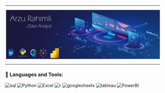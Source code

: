 ------------------------------------------------------------------------------------------------------
<img src ='https://github.com/arzurahimli/arzurahimli/blob/main/12.png'  width="1000" height="auto"/>

------------------------------------------------------------------------------------------------------
### 🔨 Languages and Tools:
<p><img src="https://img.shields.io/badge/sql-0078D6?logo=sql&amp;logoColor=white&amp;style=for-the-badge" alt="sql">
<img src="https://img.shields.io/badge/python%20-%2314354C.svg?&amp;style=for-the-badge&amp;logo=python&amp;logoColor=white" alt="Python">
<img src="https://img.shields.io/badge/excel%20-%2314354C.svg?&amp;style=for-the-badge&amp;logo=excel&amp;logoColor=white" alt="Excel"> 
<img src="https://img.shields.io/badge/r%20-%2314354C.svg?&amp;style=for-the-badge&amp;logo=r&amp;logoColor=white" alt="r">
<img src="https://img.shields.io/badge/googlesheets%20-%2314354C.svg?&amp;style=for-the-badge&amp;logo=googlesheets&amp;logoColor=white" alt="googlesheets">
<img src="https://img.shields.io/badge/tableau-0078D6?logo=tableau&amp;logoColor=white&amp;style=for-the-badge" alt="tableau">
<img src="https://img.shields.io/badge/powerbi%20-%2314354C.svg?&amp;style=for-the-badge&amp;logo=powerbi&amp;logoColor=white" alt="PowerBI"></p>


